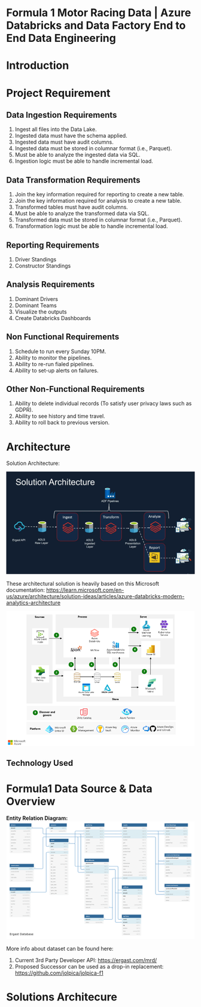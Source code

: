 # Formula 1 Motor Racing Data | Azure Databricks and Data Factory End to End Data Engineering

# Introduction

# Project Requirement

## Data Ingestion Requirements
1. Ingest all files into the Data Lake.
2. Ingested data must have the schema applied.
3. Ingested data must have audit columns.
4. Ingested data must be stored in columnar format (i.e., Parquet).
5. Must be able to analyze the ingested data via SQL.
6. Ingestion logic must be able to handle incremental load.

## Data Transformation Requirements
1. Join the key information required for reporting to create a new table.
2. Join the key information required for analysis to create a new table.
3. Transformed tables must have audit columns.
4. Must be able to analyze the transformed data via SQL.
5. Transformed data must be stored in columnar format (i.e., Parquet).
6. Transformation logic must be able to handle incremental load.

## Reporting Requirements
1. Driver Standings
2. Constructor Standings

## Analysis Requirements
1. Dominant Drivers
2. Dominant Teams
3. Visualize the outputs
4. Create Databricks Dashboards

## Non Functional Requirements
1. Schedule to run every Sunday 10PM.
2. Ability to monitor the pipelines.
3. Ability to re-run fialed pipelines.
4. Ability to set-up alerts on failures.

## Other Non-Functional Requirements
1. Ability to delete individual records (To satisfy user privacy laws such as GDPR).
2. Ability to see history and time travel.
3. Ability to roll back to previous version.

# Architecture

Solution Architecture:

<img src= "Solution Architecture.png">

These architectural solution is heavily based on this Microsoft documentation: https://learn.microsoft.com/en-us/azure/architecture/solution-ideas/articles/azure-databricks-modern-analytics-architecture

<img src= "Solution Architecture - Azure.png">




## Technology Used

# Formula1 Data Source & Data Overview

<b> Entity Relation Diagram:</b>
<img src= "ergast_db.png">

More info about dataset can be found here:
1. Current 3rd Party Developer API:  https://ergast.com/mrd/
2. Proposed Successor can be used as a drop-in replacement: https://github.com/jolpica/jolpica-f1

# Solutions Architecure